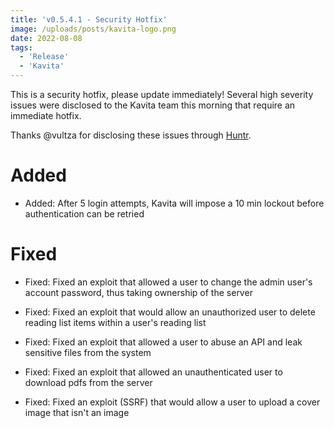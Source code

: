 ```yaml
---
title: 'v0.5.4.1 - Security Hotfix'
image: /uploads/posts/kavita-logo.png
date: 2022-08-08
tags:
  - 'Release'
  - 'Kavita'
---
```


This is a security hotfix, please update immediately! Several high severity issues were disclosed to the Kavita team this morning that require an immediate hotfix.



Thanks @vultza for disclosing these issues through [Huntr](https://huntr.dev/repos/kareadita/kavita/).



# Added

- Added: After 5 login attempts, Kavita will impose a 10 min lockout before authentication can be retried



# Fixed

- Fixed: Fixed an exploit that allowed a user to change the admin user's account password, thus taking ownership of the server

- Fixed: Fixed an exploit that would allow an unauthorized user to delete reading list items within a user's reading list 

- Fixed: Fixed an exploit that allowed a user to abuse an API and leak sensitive files from the system

- Fixed: Fixed an exploit that allowed an unauthenticated user to download pdfs from the server

- Fixed: Fixed an exploit (SSRF) that would allow a user to upload a cover image that isn't an image



